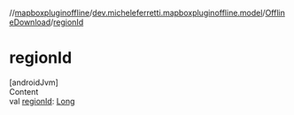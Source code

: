 //[mapboxpluginoffline](../../../index.md)/[dev.micheleferretti.mapboxpluginoffline.model](../index.md)/[OfflineDownload](index.md)/[regionId](region-id.md)



# regionId  
[androidJvm]  
Content  
val [regionId](region-id.md): [Long](https://kotlinlang.org/api/latest/jvm/stdlib/kotlin/-long/index.html)  



